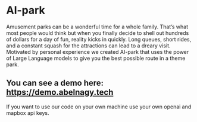 # AI-park

Amusement parks can be a wonderful time for a whole family. That’s what most people would think but when you finally decide to shell out hundreds of dollars for a day of fun, reality kicks in quickly. Long queues, short rides, and a constant squash for the attractions can lead to a dreary visit. Motivated by personal experience we created AI-park that uses the power of Large Language models to give you the best possible route in a theme park.

## You can see a demo here: https://demo.abelnagy.tech

If you want to use our code on your own machine use your own openai and mapbox api keys.